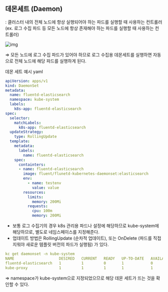 ## 데몬세트 (Daemon)

: 클러스터 내의 전체 노드에 항상 실행되어야 하는 파드를 실행할 때 사용하는 컨트롤러 (ex. 로그 수집 파드 등 모든 노드에 항상 존재해야 하는 파드를 실행할 때 사용하는 컨트롤러)

![img](https://github.com/synoti21/kubernetes-exercise/assets/58936172/e364178b-4942-42d1-b2a3-2165b2f922a6)

⇒ 모든 노드에 로그 수집 파드가 있어야 하므로 로그 수집용 데몬세트를 실행하면 자동으로 전체 노드에 해당 파드를 실행하게 된다.

데몬 세트 예시 yaml

```yaml
apiVersion: apps/v1
kind: DaemonSet
metadata:
  name: fluentd-elasticsearch
  namespace: kube-system
  labels:
    k8s-app: fluentd-elasticsearch
spec:
  selector:
    matchLabels:
      k8s-app: fluentd-elasticsearch
  updateStrategy:
    type: RollingUpdate
  template:
    metadata:
      labels:
        name: fluentd-elasticsearch
    spec:
      containters:
      - name: fluentd-elasticsearch
        image: fluent/flunetd-kubernetes-daemonset:elasticsearch
        env:
          - name: testenv
            value: value
        resources:
          limits:
            memory: 200Mi
          requests:
            cpu: 100m
            memory: 200Mi
```

- 보통 로그 수집기의 경우 k8s 관리용 파드나 설정에 해당하므로 kube-system에 해당하므로, 별도로 네임스페이스를 지정해준다.
- 업데이트 방법은 RollingUpdate (순차적 업데이트), 또는 OnDelete (파드를 직접 지워야 새로운 템플릿 버전의 파드가 실행됨) 가 있다.

```yaml
kc get daemonset -n kube-system
NAME                    DESIRED   CURRENT   READY   UP-TO-DATE   AVAILABLE   NODE SELECTOR            AGE
fluentd-elasticsearch   1         1         0       1            0           <none>                   31m
kube-proxy              1         1         1       1            1           kubernetes.io/os=linux   48d
```

⇒ namespace가 kube-system으로 지정되었으므로 해당 데몬 세트가 뜨는 것을 확인할 수 있다.
